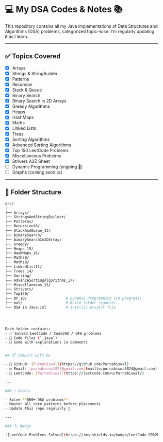 # 💻 My DSA Codes & Notes 📚

This repository contains all my Java implementations of Data Structures and Algorithms (DSA) problems, categorized topic-wise. I'm regularly updating it as I learn.

---

## ✅ Topics Covered

- [x] Arrays
- [x] Strings & StringBuilder
- [x] Patterns
- [x] Recursion
- [x] Stack & Queue
- [x] Binary Search
- [x] Binary Search in 2D Arrays
- [x] Greedy Algorithms
- [x] Heaps
- [x] HashMaps
- [x] Maths
- [x] Linked Lists
- [x] Trees
- [x] Sorting Algorithms
- [x] Advanced Sorting Algorithms
- [x] Top 150 LeetCode Problems
- [x] Miscellaneous Problems
- [x] Strivers A2Z Sheet
- [ ] Dynamic Programming (ongoing 🚀)
- [ ] Graphs (coming soon 🔜)

---

## 📁 Folder Structure

```bash
src/
│
├── Arrays/
├── StringsAndStringBuilder/
├── Patterns/
├── Recursion10/
├── StackAndQueue_12/
├── binarySearch/
├── binarySearchIn2DArray/
├── Greedy/
├── Heaps_15/
├── HashMaps_16/
├── Maths8/
├── Maths9/
├── LinkedList11/
├── Trees_14/
├── Sorting/
├── AdvanceSortingAlgorithms_17/
├── Miscellaneous_13/
├── Strivers/
├── Top150/
├── DP_18/                  # Dynamic Programming (in progress)
├── out/                    # Build folder (ignore)
└── DSA in Java.iml         # IntelliJ project file




Each folder contains:
- ✅ Solved LeetCode / Code360 / GFG problems
- 📄 Code files (`.java`)
- 📝 Some with explanations in comments


## 📫 Connect with me

- 💼 GitHub: [Purnabiswal](https://github.com/Purnabiswal)
- ✉️ Email: [purnabiswal824@gmail.com](mailto:purnabiswal824@gmail.com)
- 🎯 LeetCode: [Purnabiswal](https://leetcode.com/u/Purnabiswal/)

---

### ⚡ Goals:

- Solve **500+ DSA problems**  
- Master all core patterns before placements  
- Update this repo regularly 💪  

---

### 🏷️ Badge

![LeetCode Problems Solved](https://img.shields.io/badge/LeetCode-90%2B-blue?style=flat&logo=leetcode)
